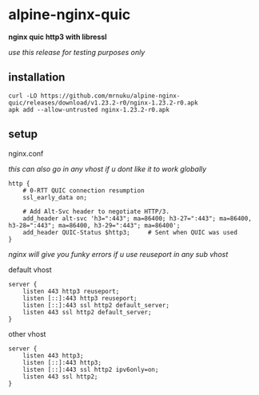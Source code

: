# alpine-nginx-quic
**nginx quic http3 with libressl**

*use this release for testing purposes only*

## installation

```
curl -LO https://github.com/mrnuku/alpine-nginx-quic/releases/download/v1.23.2-r0/nginx-1.23.2-r0.apk
apk add --allow-untrusted nginx-1.23.2-r0.apk
```

## setup

nginx.conf

*this can also go in any vhost if u dont like it to work globally*

```
http {
    # 0-RTT QUIC connection resumption
    ssl_early_data on;

    # Add Alt-Svc header to negotiate HTTP/3.
    add_header alt-svc 'h3=":443"; ma=86400; h3-27=":443"; ma=86400, h3-28=":443"; ma=86400, h3-29=":443"; ma=86400';
    add_header QUIC-Status $http3;     # Sent when QUIC was used
}
```
*nginx will give you funky errors if u use reuseport in any sub vhost*

default vhost
```
server {
    listen 443 http3 reuseport;
    listen [::]:443 http3 reuseport;
    listen [::]:443 ssl http2 default_server;
    listen 443 ssl http2 default_server;
}
```

other vhost
```
server {
    listen 443 http3;
    listen [::]:443 http3;
    listen [::]:443 ssl http2 ipv6only=on;
    listen 443 ssl http2;
}
```

